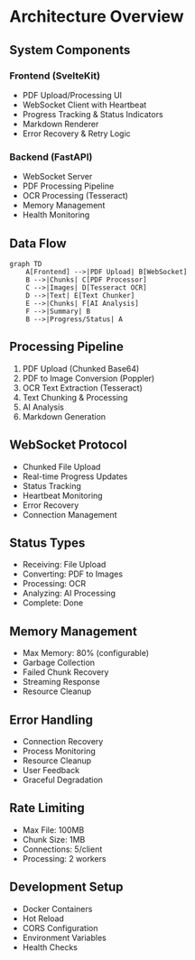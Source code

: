 # Architecture Overview

## System Components

### Frontend (SvelteKit)
- PDF Upload/Processing UI
- WebSocket Client with Heartbeat
- Progress Tracking & Status Indicators
- Markdown Renderer
- Error Recovery & Retry Logic

### Backend (FastAPI)
- WebSocket Server
- PDF Processing Pipeline
- OCR Processing (Tesseract)
- Memory Management
- Health Monitoring

## Data Flow
```mermaid
graph TD
    A[Frontend] -->|PDF Upload| B[WebSocket]
    B -->|Chunks| C[PDF Processor]
    C -->|Images| D[Tesseract OCR]
    D -->|Text| E[Text Chunker]
    E -->|Chunks| F[AI Analysis]
    F -->|Summary| B
    B -->|Progress/Status| A
```

## Processing Pipeline
1. PDF Upload (Chunked Base64)
2. PDF to Image Conversion (Poppler)
3. OCR Text Extraction (Tesseract)
4. Text Chunking & Processing
5. AI Analysis
6. Markdown Generation

## WebSocket Protocol
- Chunked File Upload
- Real-time Progress Updates
- Status Tracking
- Heartbeat Monitoring
- Error Recovery
- Connection Management

## Status Types
- Receiving: File Upload
- Converting: PDF to Images
- Processing: OCR
- Analyzing: AI Processing
- Complete: Done

## Memory Management
- Max Memory: 80% (configurable)
- Garbage Collection
- Failed Chunk Recovery
- Streaming Response
- Resource Cleanup

## Error Handling
- Connection Recovery
- Process Monitoring
- Resource Cleanup
- User Feedback
- Graceful Degradation

## Rate Limiting
- Max File: 100MB
- Chunk Size: 1MB
- Connections: 5/client
- Processing: 2 workers

## Development Setup
- Docker Containers
- Hot Reload
- CORS Configuration
- Environment Variables
- Health Checks